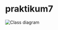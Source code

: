# praktikum7
![Class diagram](https://user-images.githubusercontent.com/92660879/206213537-64727ae7-9221-446b-aeae-83a8f0aafdb5.jpg)
